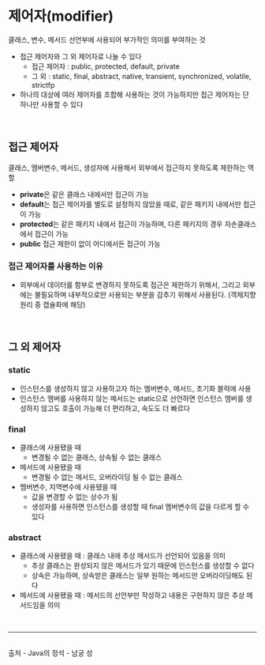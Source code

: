 # 제어자(modifier)

클래스, 변수, 메서드 선언부에 사용되어 부가적인 의미를 부여하는 것

- 접근 제어자와 그 외 제어자로 나눌 수 있다
    - 접근 제어자 : public, protected, default, private
    - 그 외 : static, final, abstract, native, transient, synchronized, volatile, strictfp
- 하나의 대상에 여러 제어자를 조합해 사용하는 것이 가능하지만 접근 제어자는 단 하나만 사용할 수 있다

<br/>

## 접근 제어자

클래스, 멤버변수, 메서드, 생성자에 사용해서 외부에서 접근하지 못하도록 제한하는 역할

- **private**은 같은 클래스 내에서만 접근이 가능
- **default**는 접근 제어자를 별도로 설정하지 않았을 때로, 같은 패키지 내에서만 접근이 가능
- **protected**는 같은 패키지 내에서 접근이 가능하며, 다른 패키지의 경우 자손클래스에서 접근이 가능
- **public** 접근 제한이 없이 어디에서든 접근이 가능


### 접근 제어자를 사용하는 이유

- 외부에서 데이터를 함부로 변경하지 못하도록 접근은 제한하기 위해서, 그리고 외부에는 불필요하며 내부적으로만 사용되는 부분을 감추기 위해서 사용된다. (객체지향 원리 중 캡슐화에 해당)

<br/>

## 그 외 제어자

### static

- 인스턴스를 생성하지 않고 사용하고자 하는 멤버변수, 메서드, 초기화 블럭에 사용
- 인스턴스 멤버를 사용하지 않는 메서드는 static으로 선언하면 인스턴스 멤버를 생성하지 않고도 호출이 가능해 더 편리하고, 속도도 더 빠르다

### final

- 클래스에 사용됐을 때
    - 변경될 수 없는 클래스, 상속될 수 없는 클래스
- 메서드에 사용됐을 때
    - 변경될 수 없는 메서드, 오버라이딩 될 수 없는 클래스
- 멤버변수, 지역변수에 사용됐을 때
    - 값을 변경할 수 없는 상수가 됨
    - 생성자를 사용하면 인스턴스를 생성할 때 final 멤버변수의 값을 다르게 할 수 있다

### abstract

- 클래스에 사용됐을 때 : 클래스 내에 추상 메서드가 선언되어 있음을 의미
    - 추상 클래스는 완성되지 않은 메서드가 있기 때문에 인스턴스를 생성할 수 없다
    - 상속은 가능하며, 상속받은 클래스는 일부 원하는 메서드만 오버라이딩해도 된다
- 메서드에 사용됐을 때 : 메서드의 선언부만 작성하고 내용은 구현하지 않은 추상 메서드임을 의미


<br/>

---

<br/>
출처
- Java의 정석 - 남궁 성